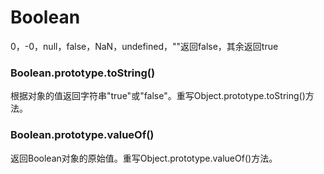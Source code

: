 # Boolean

0，-0，null，false，NaN，undefined，""返回false，其余返回true

### Boolean.prototype.toString()
根据对象的值返回字符串"true"或"false"。重写Object.prototype.toString()方法。

### Boolean.prototype.valueOf()
返回Boolean对象的原始值。重写Object.prototype.valueOf()方法。